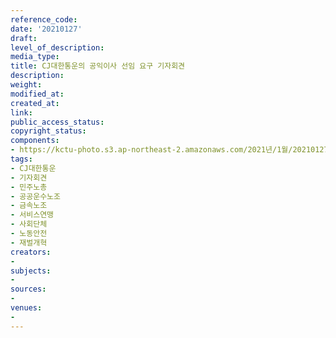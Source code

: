```yaml
---
reference_code: 
date: '20210127'
draft: 
level_of_description: 
media_type: 
title: CJ대한통운의 공익이사 선임 요구 기자회견
description: 
weight: 
modified_at: 
created_at: 
link: 
public_access_status: 
copyright_status: 
components:
- https://kctu-photo.s3.ap-northeast-2.amazonaws.com/2021년/1월/20210127-CJ대한통운의+공익이사+선임+요구+기자회견_CJ대한통운_기자회견_민주노총_공공운수노조_금속노조_서비스연맹_사회단체_노동안전_재벌개혁/_5D48715.jpg
tags:
- CJ대한통운
- 기자회견
- 민주노총
- 공공운수노조
- 금속노조
- 서비스연맹
- 사회단체
- 노동안전
- 재벌개혁
creators:
- 
subjects:
- 
sources:
- 
venues:
- 
---
```

